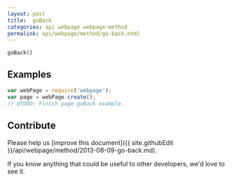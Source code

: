 ```yaml
---
layout: post
title:  goBack
categories: api webpage webpage-method
permalink: api/webpage/method/go-back.html
---
```


`goBack()`

## Examples

```javascript
var webPage = require('webpage');
var page = webPage.create();
// @TODO: Finish page.goBack example.
```

## Contribute

Please help us [improve this document]({{ site.githubEdit }}/api/webpage/method/2013-08-09-go-back.md).

If you know anything that could be useful to other developers, we'd love to see it.


